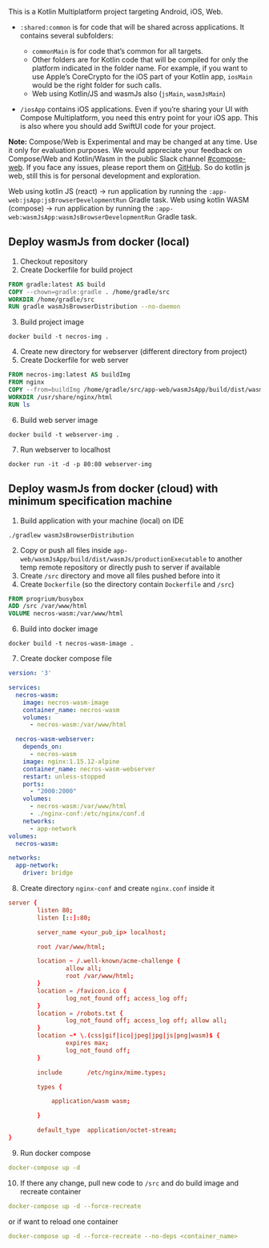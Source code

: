 This is a Kotlin Multiplatform project targeting Android, iOS, Web.

* `:shared:common` is for code that will be shared across applications.
  It contains several subfolders:
  - `commonMain` is for code that’s common for all targets.
  - Other folders are for Kotlin code that will be compiled for only the platform indicated in the folder name.
    For example, if you want to use Apple’s CoreCrypto for the iOS part of your Kotlin app,
    `iosMain` would be the right folder for such calls.
  - Web using Kotlin/JS and wasmJs also (`jsMain`, `wasmJsMain`)

* `/iosApp` contains iOS applications. Even if you’re sharing your UI with Compose Multiplatform, 
  you need this entry point for your iOS app. This is also where you should add SwiftUI code for your project.


**Note:** Compose/Web is Experimental and may be changed at any time. Use it only for evaluation purposes.
We would appreciate your feedback on Compose/Web and Kotlin/Wasm in the public Slack channel [#compose-web](https://slack-chats.kotlinlang.org/c/compose-web).
If you face any issues, please report them on [GitHub](https://github.com/JetBrains/compose-multiplatform/issues).
So do kotlin js web, still this is for personal development and exploration.

Web using kotlin JS (react) -> run application by running the `:app-web:jsApp:jsBrowserDevelopmentRun` Gradle task.
Web using kotlin WASM (compose) -> run application by running the `:app-web:wasmJsApp:wasmJsBrowserDevelopmentRun` Gradle task.

## Deploy wasmJs from docker (local)
1. Checkout repository
2. Create Dockerfile for build project
```Dockerfile
FROM gradle:latest AS build
COPY --chown=gradle:gradle . /home/gradle/src
WORKDIR /home/gradle/src
RUN gradle wasmJsBrowserDistribution --no-daemon
```
3. Build project image
```
docker build -t necros-img .
```
4. Create new directory for webserver (different directory from project)
5. Create Dockerfile for web server
```Dockerfile
FROM necros-img:latest AS buildImg
FROM nginx
COPY --from=buildImg /home/gradle/src/app-web/wasmJsApp/build/dist/wasmJs/productionExecutable /usr/share/nginx/html
WORKDIR /usr/share/nginx/html
RUN ls
```
6. Build web server image
```
docker build -t webserver-img .
```
7. Run webserver to localhost
```
docker run -it -d -p 80:80 webserver-img 
```

## Deploy wasmJs from docker (cloud) with minimum specification machine
1. Build application with your machine (local) on IDE
```agsl
./gradlew wasmJsBrowserDistribution
```
2. Copy or push all files inside `app-web/wasmJsApp/build/dist/wasmJs/productionExecutable` 
to another temp remote repository or directly push to server if available 
4. Create `/src` directory and move all files pushed before into it
5. Create `Dockerfile` (so the directory contain `Dockerfile` and `/src`)
```Dockerfile
FROM progrium/busybox
ADD /src /var/www/html
VOLUME necros-wasm:/var/www/html
```
6. Build into docker image
```
docker build -t necros-wasm-image .
```
7. Create docker compose file
```yml
version: '3'

services:
  necros-wasm:
    image: necros-wasm-image
    container_name: necros-wasm
    volumes:
      - necros-wasm:/var/www/html

  necros-wasm-webserver:
    depends_on:
      - necros-wasm
    image: nginx:1.15.12-alpine
    container_name: necros-wasm-webserver
    restart: unless-stopped
    ports:
      - "2000:2000"
    volumes:
      - necros-wasm:/var/www/html
      - ./nginx-conf:/etc/nginx/conf.d
    networks:
      - app-network
volumes:
  necros-wasm:

networks:
  app-network:
    driver: bridge
```
8. Create directory `nginx-conf` and create `nginx.conf` inside it
```conf
server {
        listen 80;
        listen [::]:80;

        server_name <your_pub_ip> localhost;

        root /var/www/html;

        location ~ /.well-known/acme-challenge {
                allow all;
                root /var/www/html;
        }
        location = /favicon.ico {
                log_not_found off; access_log off;
        }
        location = /robots.txt {
                log_not_found off; access_log off; allow all;
        }
        location ~* \.(css|gif|ico|jpeg|jpg|js|png|wasm)$ {
                expires max;
                log_not_found off;
        }

        include       /etc/nginx/mime.types;

        types {

            application/wasm wasm;

        }

        default_type  application/octet-stream;
}
```
9. Run docker compose
```yml
docker-compose up -d
```
10. If there any change, pull new code to `/src` and do build image and recreate container
```yml
docker-compose up -d --force-recreate
```
or if want to reload one container
```yml
docker-compose up -d --force-recreate --no-deps <container_name>
```